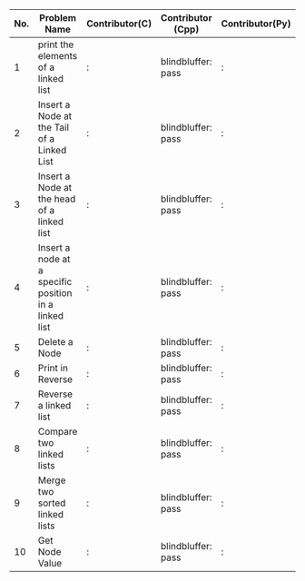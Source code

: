 
|No.|                  Problem Name                        |  Contributor(C)  | Contributor (Cpp) | Contributor(Py) | Contributor(Java) |
|---|------------------------------------------------------|------------------|-------------------|-----------------|-------------------|  
| 1 |print the elements of a linked list                   |            :     |blindbluffer: pass |          :      |            :      |
| 2 |Insert a Node at the Tail of a Linked List            |            :     |blindbluffer: pass |          :      |            :      |
| 3 |Insert a Node at the head of a linked list            |            :     |blindbluffer: pass |          :      |            :      |
| 4 |Insert a node at a specific position in a linked list |            :     |blindbluffer: pass |          :      |            :      |
| 5 |Delete a Node                                         |            :     |blindbluffer: pass |          :      |            :      |
| 6 |Print in Reverse                                      |            :     |blindbluffer: pass |          :      |            :      |
| 7 |Reverse a linked list                                 |            :     |blindbluffer: pass |          :      |            :      |
| 8 |Compare two linked lists                              |            :     |blindbluffer: pass |          :      |            :      |
| 9 |Merge two sorted linked lists                         |            :     |blindbluffer: pass |          :      |            :      |
| 10|Get Node Value                                        |            :     |blindbluffer: pass|          :      |            :      |

